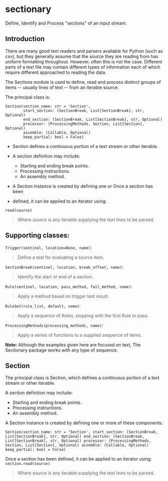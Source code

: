 # sectionary

Define, Identify and Process "sections" of an input stream.

## Introduction

There are many good text readers and parsers available for Python
(such as *csv*), but they generally assume that the source they are reading
from has uniform formatting throughout.  However, often this is not the case.
Different parts  of a text file may contain different types of information each
of which require different approached to reading the data.

The Sections module is used to define, read and process distinct groups of items
 -- usually lines of text -- from an iterable source.

The principal class is:

    Section(section_name: str = 'Section',
            start_section: (SectionBreak, List[SectionBreak], str, Optional)
            end_section: (SectionBreak, List[SectionBreak], str, Optional)
            processor: (ProcessingMethods, Section, List[Section], Optional)
            assemble: (Callable, Optional)
            keep_partial: bool = False)

- Section defines a continuous portion of a text stream or other iterable.

- A section definition may include:

    - Starting and ending break points.
    - Processing instructions.
    - An assembly method.

- A Section instance is created by defining one or Once a section has been
- defined, it can be applied to an iterator using:

`read(source)`
> Where
> *source* is any iterable supplying the text lines to be parsed.

## Supporting classes:

`Trigger(sentinel, location=None, name)`:
> Define a test for evaluating a source item.

`SectionBreak(sentinel, location, break_offset, name)`:
> Identify the start or end of a section.

`Rule(sentinel, location, pass_method, fail_method, name)`:
> Apply a method based on trigger test result.

`RuleSet(rule_list, default, name)`:
> Apply a sequence of Rules, stopping with the first Rule to pass.

`ProcessingMethods(processing_methods, name)`:
> Apply a series of functions to a supplied sequence of items.

**Note:** Although the examples given here are focused on text, The Sectionary
package works with any type of sequence.

## Section

The principal class is Section, which defines a continuous portion of a text
stream or other iterable.

A section definition may include:

- Starting and ending break points.
- Processing instructions.
- An assembly method.

A Section instance is created by defining one or more of these components:

   `Section(section_name: str = 'Section',
            start_section: (SectionBreak, List[SectionBreak], str, Optional)
            end_section: (SectionBreak, List[SectionBreak], str, Optional)
            processor: (ProcessingMethods, Section, List[Section], Optional)
            assemble: (Callable, Optional)
            keep_partial: bool = False)`

Once a section has been defined, it can be applied to an iterator using:
`section.read(source)`
> Where source is any iterable supplying the text lines to be parsed.
